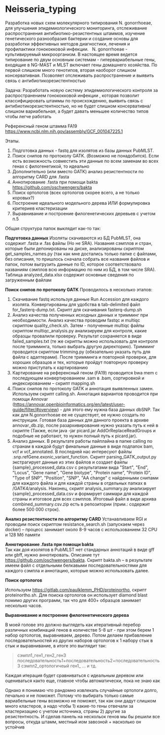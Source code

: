 # Neisseria_typing

Разработка новых схем молекулярного типирования N. gonorrhoeae, для улучшения эпидемиологического мониторинга, отслеживание распространения антибиотико-резистентных штаммов, изучение генетического разнообразия бактерии и создание основы для разработки эффективных методов диагностики, лечения и профилактики гонококковой инфекции.
 
N. gonorrhoeae - культивируемый микроорганизм. В настоящее время ведется типирование по двум основным системам - гипервариабельные гены, входящие в NG-MAST и  MLST включает гены домашнего хозяйства. По первой слишком много генотипов, вторая наоборот слишком консервативная. Позволяет отслеживать распространение и выявить связь с антибиотикорезистентностью

Задача:
Разработать новую систему эпидемиологического контроля за распространением гонококковой инфекции , которая позволит классифицировать штаммы по происхождению, выявить связь с антибиотикорезистентностью, но не будет слишком консервативна/слишком вариабельная, а будет давать меньшее количество типов чтобы легче работать

Референсный геном штамма FA19 https://www.ncbi.nlm.nih.gov/assembly/GCF_001047225.1 


Этапы. 

1) Подготовка данных - fastq для изолятов из базы данных PubMLST. 
2) Поиск снипов по протоколу GATK. (Возможно не понадобится). Если есть возможность совместить эти данные по всем заменам во всех генах с филогенетикой, то идеально
4) Дополнительно (или вместо GATK) анализ  резистентности по алгоритму CARD для .fasta 
5) Аннотирование .fasta при помощи bakta https://github.com/oschwengers/bakta
6) Поиск ортологов (всех ортологов скорее всего, а не только коровых?)
7) Построение идеального модельного дерева ИЛИ формулировка критериев кластеризации
8) Выравнивание и построение филогенетических деревьев с учетом п.5



Общая структура папок выклядит как-то так:

**Подготовка данных**
Изоляты скачиваются из БД PubMLST, она содержит .fasta и .fas файлы (Но не SRA).  Названия сэмплов и стран, которые были депонированы на диске, анализированы скриптом get_samples_names.py (так как мне достались только папке с файлами, без описания, то пришлось сначала собрать все названия файлов и папок, потом выгрузить данные по ID, которое соответствовало названиям сэмплов всю информацию по ним из БД, в том числе SRA). Таблица analyzed_data.xlsx содержит основные сведения по загруженным файлам

**Поиск снипов по протоколу GATK**
Проводилось в несколько этапов:

1) Скачивание fastq используя данные Run Accession для каждого изолята. Конвертированы для удобства в tab-delimited файл for_fasterq-dump.txt. Скрипт для скачивания fasterq-dump.sh
2) Анализ качества полученных исходных данных и тримминг при необходимости. Анализ качества проводим fastqc и multiqc скриптом quality_check.sh. Затем - полученные multiqc файлы скриптом multiqc_analysis.py анализируем для контроля, какие образцы провалили проверку. Результат сохраняется в виде failed_samples.txt (те же скрипты можно использовать для контроля после тримминга, только выбрать другую директорию). Тримминг проводится скриптом trimming.py (обязательно указать путь для файла с адаптерами). После тримминга и повторной проверки, для хороших образцов и тех, которые пройдут повторную проверку можно приступать к картированию
3) Картирование на референсный геном (FA19) проводится bwa mem с последующем конвертированием .sam в .bam, сортировкой и индексированием – скрипт mapping.sh
5) Поиск снипов по протоколу GATK и аннотация выявленных замен. Используем скрипт calling.sh.  Аннотация вариантов проводится при помощи Annovar (https://annovar.openbioinformatics.org/en/latest/user-guide/filter/#overview) - для этого ему нужна база данных dbSNP. Так как для N.gonorrhoeae ее не существует, ее нужно создать по инструкции. Готовая база данных для данного проекта в архиве annovar_db.zip, после разархивирования нужно указать путь к ней в скрипте (Также, если java -jar picard.jar AddOrReplaceReadGroups и подобные не работают, то нужен полный путь к picard.jar).
6) Анализ данных.
   В результате работы пайплайна в папке calling по странам в каждой будут финальные данные в виде подпапок bam, vcf и vcf_annotated. В последней нас интересуют файлы .snp.refGene.exonic_variant_function. Скрипт parsing_GATK_output.py экстрагирует данные из этих файлов и создает файлы {sample}_processed_data.csv с результатами вида "Start", "End", "Locus", "Gene name", "Gene biotype", "Protein name", "Protein ID", "Type of SNP", "Position", "SNP", "AA change" с найденными снипами для каждого файла и для каждой страны в отдельных папках в /GATK4/analysis. Наконец, скрипт analysis_summary.py анализирует {sample}_processed_data.csv и формирует саммари для каждой страны и итоговое для всех сэмплов. Итоговый файл в виде архива combined_summary.csv.zip есть в репозитории (прим.: содержит более 500 000 строк).

**Анализ  резистентности по алгоритму CARD**
Устанавливаем RGI и проводим поиск скриптом resistance_search.sh (запускаем через docker) – процесс занимает около 8-9 часов с использованием 32 CPU и 128 Мб памяти

**Аннотирование .fasta при помощи bakta**   
Так как доя изолятов в PubMLST нет стандарных аннотаций в виде gff или gbff, нужно аннотировать. Описание тут https://github.com/oschwengers/bakta. Скрипт bakta.sh – в результате имеем файл с отдельными белкавыми последовательностями для каждого сэмпла и аннотацию, которые можно использовать далее.

**Поиск ортологов**

Используем https://gitlab.com/paulklemm_PHD/proteinortho, скрипт proteinortho.sh. Для поиска ортологов он использует diamond blast помимо других программ, так что для 400+ образцов занимает несколько часов. 

**Выравнивание и построение филогенетического дерева**

В моей голове это должно выглядеть как итеративный перебор различных комбинаций генов  в количестве 5-8  шт - при этом берем 1 набор ортологов, выравниваем,  дерево. Потом делаем прибавление последовательностей из других наборов ортологов к 1 набору стык в стык и выравнивание, в итоге это выглядит так:
>сэмпл1_ген1_ген2_ген3
последовательность1+последовательность2+последовательность3
>сэмпл2_ортологичеый ген1_ ... и тд.

Каждая итерация будет сравниваться с идеальным деревом или оцениваться както еще, главное чтобы автоматически, пока не знаю как

 Однако я понимаю что рандомно извлекать случайные ортологи долго, печально и не поможет.  Потому что выбирать только самые вариабельные гены возможно не поможет, так как они дадут слишком много кластеров, а надо чтобы 1) какие-то гены отвечали за кластеризацию с учетом источника, страны 2) другие за резистентность. И сделав панель на нескольок генов мы бы решили все вопросы, откуда штамм, местный иом завозной + насколько он устойчив
